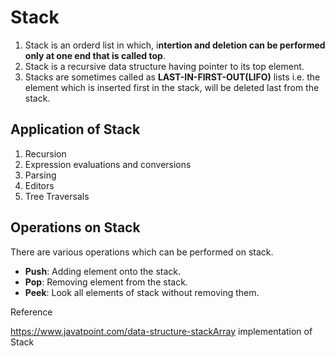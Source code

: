 # Stack 

1. Stack is an orderd list in which, i**ntertion and deletion can be performed only at one end that is called top**.
2. Stack is a recursive data structure having pointer to its top element.
3. Stacks are sometimes called as **LAST-IN-FIRST-OUT(LIFO)** lists i.e. the element which is inserted first in the stack, will be deleted last from the stack.

## Application of Stack

1. Recursion
2. Expression evaluations and conversions 
3. Parsing
4. Editors 
5. Tree Traversals

## Operations on Stack

There are various operations which can be performed on stack.

* **Push**: Adding element onto the stack.
* **Pop**: Removing element from the stack.
* **Peek**: Look all elements of stack without removing them.

Reference

https://www.javatpoint.com/data-structure-stackArray implementation of Stack